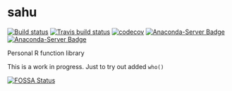 # sahu

[![Build status](https://ci.appveyor.com/api/projects/status/3au402927srg81by?svg=true)](https://ci.appveyor.com/project/sk-sahu/sahu)
[![Travis build status](https://travis-ci.org/sk-sahu/sahu.svg?branch=master)](https://travis-ci.org/sk-sahu/sahu)
[![codecov](https://codecov.io/gh/sk-sahu/sahu/branch/master/graph/badge.svg)](https://codecov.io/gh/sk-sahu/sahu)
[![Anaconda-Server Badge](https://anaconda.org/sangram_keshari/r-sahu/badges/version.svg)](https://anaconda.org/sangram_keshari/r-sahu)
[![Anaconda-Server Badge](https://anaconda.org/sangram_keshari/r-sahu/badges/installer/conda.svg)](https://conda.anaconda.org/sangram_keshari)

Personal R function library

This is a work in progress. Just to try out added `who()`

[![FOSSA Status](https://app.fossa.com/api/projects/git%2Bgithub.com%2Fsk-sahu%2Fsahu.svg?type=large)](https://app.fossa.com/projects/git%2Bgithub.com%2Fsk-sahu%2Fsahu?ref=badge_large)
